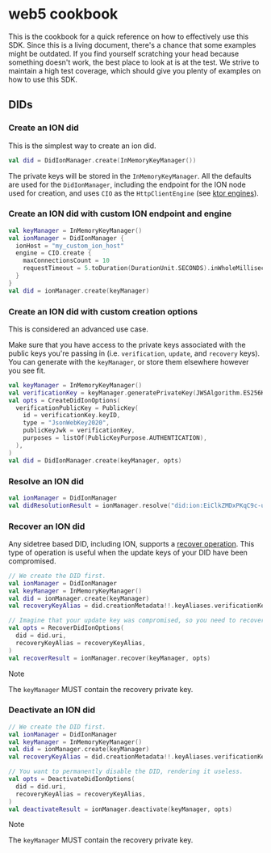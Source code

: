 # web5 cookbook

This is the cookbook for a quick reference on how to effectively use this SDK.
Since this is a living document, there's a chance that some examples might be outdated. 
If you find yourself scratching your head because something doesn't work, the best place
to look at is at the test. We strive to maintain a high test coverage, which should give 
you plenty of examples on how to use this SDK.

## DIDs

### Create an ION did

This is the simplest way to create an ion did.

```kotlin
val did = DidIonManager.create(InMemoryKeyManager())
```

The private keys will be stored in the `InMemoryKeyManager`. All the defaults are used for 
the `DidIonManager`, including the endpoint for the ION node used for creation, and uses
`CIO` as the `HttpClientEngine` (see [ktor engines](https://ktor.io/docs/http-client-engines.html)).

### Create an ION did with custom ION endpoint and engine

```kotlin
val keyManager = InMemoryKeyManager()
val ionManager = DidIonManager {
  ionHost = "my_custom_ion_host"
  engine = CIO.create {
    maxConnectionsCount = 10
    requestTimeout = 5.toDuration(DurationUnit.SECONDS).inWholeMilliseconds
  }
}
val did = ionManager.create(keyManager)
```

### Create an ION did with custom creation options

This is considered an advanced use case. 

Make sure that you have access to the private keys associated with the public keys you're passing in 
(i.e. `verification`, `update`, and `recovery` keys). You can generate with the `keyManager`, or
store them elsewhere however you see fit.

```kotlin
val keyManager = InMemoryKeyManager()
val verificationKey = keyManager.generatePrivateKey(JWSAlgorithm.ES256K)
val opts = CreateDidIonOptions(
  verificationPublicKey = PublicKey(
    id = verificationKey.keyID,
    type = "JsonWebKey2020",
    publicKeyJwk = verificationKey,
    purposes = listOf(PublicKeyPurpose.AUTHENTICATION),
  ),
)
val did = DidIonManager.create(keyManager, opts)
```

### Resolve an ION did

```kotlin
val ionManager = DidIonManager
val didResolutionResult = ionManager.resolve("did:ion:EiClkZMDxPKqC9c-umQfTkR8vvZ9JPhl_xLDI9Nfk38w5w")
```

### Recover an ION did

Any sidetree based DID, including ION, supports a [recover operation](https://identity.foundation/sidetree/spec/#recover).
This type of operation is useful when the update keys of your DID have been compromised. 

```kotlin
// We create the DID first. 
val ionManager = DidIonManager
val keyManager = InMemoryKeyManager()
val did = ionManager.create(keyManager)
val recoveryKeyAlias = did.creationMetadata!!.keyAliases.verificationKeyAlias

// Imagine that your update key was compromised, so you need to recover your DID.
val opts = RecoverDidIonOptions(
  did = did.uri,
  recoveryKeyAlias = recoveryKeyAlias,  
)
val recoverResult = ionManager.recover(keyManager, opts)
```

> [!NOTE]
> The `keyManager` MUST contain the recovery private key.

### Deactivate an ION did

```kotlin
// We create the DID first. 
val ionManager = DidIonManager
val keyManager = InMemoryKeyManager()
val did = ionManager.create(keyManager)
val recoveryKeyAlias = did.creationMetadata!!.keyAliases.verificationKeyAlias

// You want to permanently disable the DID, rendering it useless.
val opts = DeactivateDidIonOptions(
  did = did.uri,
  recoveryKeyAlias = recoveryKeyAlias,
)
val deactivateResult = ionManager.deactivate(keyManager, opts)
```

> [!NOTE]
> The `keyManager` MUST contain the recovery private key.